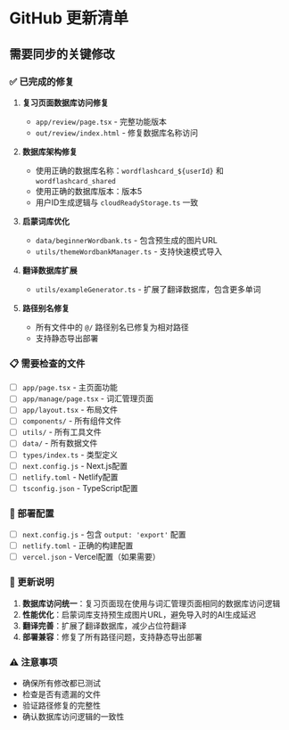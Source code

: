 # GitHub 更新清单

## 需要同步的关键修改

### ✅ 已完成的修复

1. **复习页面数据库访问修复**
   - `app/review/page.tsx` - 完整功能版本
   - `out/review/index.html` - 修复数据库名称访问

2. **数据库架构修复**
   - 使用正确的数据库名称：`wordflashcard_${userId}` 和 `wordflashcard_shared`
   - 使用正确的数据库版本：版本5
   - 用户ID生成逻辑与 `cloudReadyStorage.ts` 一致

3. **启蒙词库优化**
   - `data/beginnerWordbank.ts` - 包含预生成的图片URL
   - `utils/themeWordbankManager.ts` - 支持快速模式导入

4. **翻译数据库扩展**
   - `utils/exampleGenerator.ts` - 扩展了翻译数据库，包含更多单词

5. **路径别名修复**
   - 所有文件中的 `@/` 路径别名已修复为相对路径
   - 支持静态导出部署

### 📋 需要检查的文件

- [ ] `app/page.tsx` - 主页面功能
- [ ] `app/manage/page.tsx` - 词汇管理页面
- [ ] `app/layout.tsx` - 布局文件
- [ ] `components/` - 所有组件文件
- [ ] `utils/` - 所有工具文件
- [ ] `data/` - 所有数据文件
- [ ] `types/index.ts` - 类型定义
- [ ] `next.config.js` - Next.js配置
- [ ] `netlify.toml` - Netlify配置
- [ ] `tsconfig.json` - TypeScript配置

### 🚀 部署配置

- [ ] `next.config.js` - 包含 `output: 'export'` 配置
- [ ] `netlify.toml` - 正确的构建配置
- [ ] `vercel.json` - Vercel配置（如果需要）

### 📝 更新说明

1. **数据库访问统一**：复习页面现在使用与词汇管理页面相同的数据库访问逻辑
2. **性能优化**：启蒙词库支持预生成图片URL，避免导入时的AI生成延迟
3. **翻译完善**：扩展了翻译数据库，减少占位符翻译
4. **部署兼容**：修复了所有路径问题，支持静态导出部署

### ⚠️ 注意事项

- 确保所有修改都已测试
- 检查是否有遗漏的文件
- 验证路径修复的完整性
- 确认数据库访问逻辑的一致性
